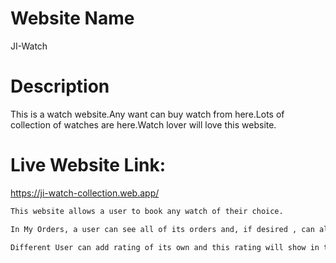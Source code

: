 # Website Name 
JI-Watch

# Description
This is a watch website.Any want can buy watch from here.Lots of collection of watches are here.Watch lover will love this website.


# Live Website Link:
https://ji-watch-collection.web.app/

```bash
This website allows a user to book any watch of their choice.
```

```bash
In My Orders, a user can see all of its orders and, if desired , can also delete them.
```

```bash
Different User can add rating of its own and this rating will show in the home page.
```
